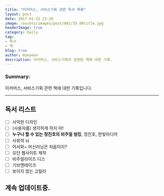```yaml
---
title: "이커머스, 서비스기획 관련 독서 목록"
layout: post
date: 2017-01-31 23:29
image: /assets/images/post/001/35_00title.jpg
headerImage: true
category: Daily
tag:
- 독서
- 책
blog: true
author: Hyeyeon
description: 이커머스, 서비스기획과 관련된 책에 대한 기록.
---
```


### Summary:

이커머스, 서비스기획 관련 책에 대한 기록입니다.

---

## 독서 리스트

- [ ] 사악한 디자인
- [ ] (사용자를) 생각하게 하지 마!
- [ ] **누구나 할 수 있는 정진호의 비주얼 씽킹**, 정진호, 한빛미디어
- [ ] 사회적 뇌
- [ ] 어서와~ 머신러닝은 처음이지?
- [ ] 모던 웹사이트 제작
- [ ] 비주얼라이즈 디스
- [ ] 기브앤테이크
- [ ] 보이지 않는 고릴라

계속 업데이트중.
---

